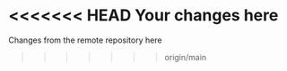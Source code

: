 <<<<<<< HEAD
Your changes here
=======
Changes from the remote repository here
>>>>>>> origin/main


